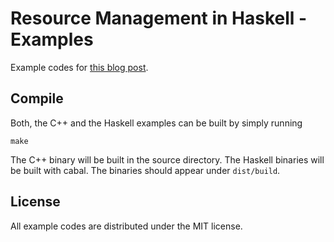 Resource Management in Haskell - Examples
=========================================

Example codes for
[this blog post](http://aherrmann.github.io/programming/2016/01/04/resource-management-in-haskell/).

Compile
-------

Both, the C++ and the Haskell examples can be built by simply running

```
make
```

The C++ binary will be built in the source directory. The Haskell binaries will
be built with cabal. The binaries should appear under `dist/build`.

License
-------

All example codes are distributed under the MIT license.
